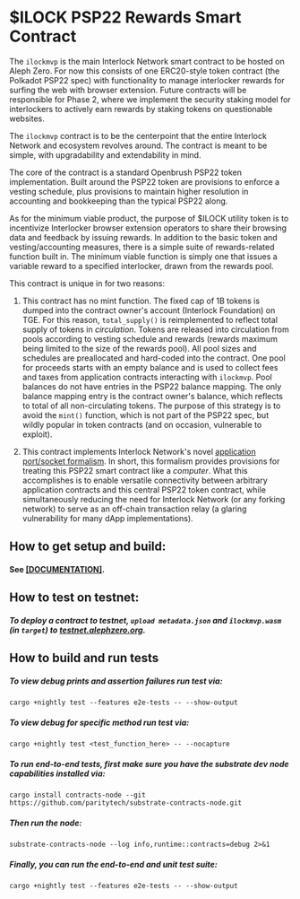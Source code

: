 # $ILOCK PSP22 Rewards Smart Contract

The `ilockmvp` is the main Interlock Network smart contract to be hosted on Aleph Zero. For now this consists of one ERC20-style token contract (the Polkadot PSP22 spec) with functionality to manage interlocker rewards for surfing the web with browser extension. Future contracts will be responsible for Phase 2, where we implement the security staking model for interlockers to actively earn rewards by staking tokens on questionable websites.

The `ilockmvp` contract is to be the centerpoint that the entire Interlock Network and ecosystem revolves around. The contract is meant to be simple, with upgradability and extendability in mind.

The core of the contract is a standard Openbrush PSP22 token implementation. Built around the PSP22 token are provisions to enforce a vesting schedule, plus provisions to maintain higher resolution in accounting and bookkeeping than the typical PSP22 along.

As for the minimum viable product, the purpose of $ILOCK utility token is to incentivize Interlocker browser extension operators to share their browsing data and feedback by issuing rewards. In addition to the basic token and vesting/accounting measures, there is a simple suite of rewards-related function built in. The minimum viable function is simply one that issues a variable reward to a specified interlocker, drawn from the rewards pool.

This contract is unique in for two reasons:

1) This contract has no mint function. The fixed cap of 1B tokens is dumped into the contract owner's account (Interlock Foundation) on TGE. For this reason, `total_supply()` is reimplemented to reflect total supply of tokens in _circulation_. Tokens are released into circulation from pools according to vesting schedule and rewards (rewards maximum being limited to the size of the rewards pool). All pool sizes and schedules are preallocated and hard-coded into the contract. One pool for proceeds starts with an empty balance and is used to collect fees and taxes from application contracts interacting with `ilockmvp`. Pool balances do not have entries in the PSP22 balance mapping. The only balance mapping entry is the contract owner's balance, which reflects to total of all non-circulating tokens. The purpose of this strategy is to avoid the `mint()` function, which is not part of the PSP22 spec, but wildly popular in token contracts (and on occasion, vulnerable to exploit).

2) This contract implements Interlock Network's novel [application port/socket formalism](../contract_application/). In short, this formalism provides provisions for treating this PSP22 smart contract like a _computer_. What this accomplishes is to enable versatile connectivity between arbitrary application contracts and this central PSP22 token contract, while simultaneously reducing the need for Interlock Network (or any forking network) to serve as an off-chain transaction relay (a glaring vulnerability for many dApp implementations).

## How to get setup and build:

#### See [[DOCUMENTATION]](https://interlock-network.github.io/interlock-smartcontracts/contract_ilockmvp/docs/ilockmvp/).

## How to test on testnet: 

##### To deploy a contract to testnet, `upload metadata.json` and `ilockmvp.wasm` (in `target`) to [testnet.alephzero.org](https://testnet.alephzero.org).

## How to build and run tests

##### To view debug prints and assertion failures run test via:
```
cargo +nightly test --features e2e-tests -- --show-output
```
##### To view debug for specific method run test via:
```
cargo +nightly test <test_function_here> -- --nocapture
```
##### To run end-to-end tests, first make sure you have the substrate dev node capabilities installed via:
```
cargo install contracts-node --git https://github.com/paritytech/substrate-contracts-node.git
```
##### Then run the node:
```
substrate-contracts-node --log info,runtime::contracts=debug 2>&1
```
##### Finally, you can run the end-to-end and unit test suite:
```
cargo +nightly test --features e2e-tests -- --show-output
```
